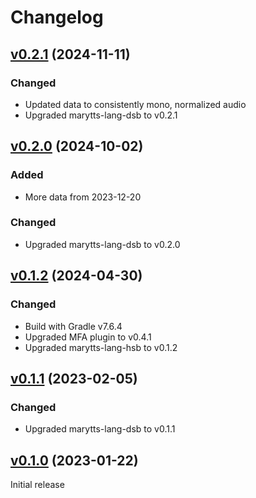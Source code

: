 Changelog
=========

[v0.2.1] (2024-11-11)
---------------------

### Changed

- Updated data to consistently mono, normalized audio
- Upgraded marytts-lang-dsb to v0.2.1

[v0.2.0] (2024-10-02)
---------------------

### Added

- More data from 2023-12-20

### Changed

- Upgraded marytts-lang-dsb to v0.2.0

[v0.1.2] (2024-04-30)
---------------------

### Changed

- Build with Gradle v7.6.4
- Upgraded MFA plugin to v0.4.1
- Upgraded marytts-lang-hsb to v0.1.2

[v0.1.1] (2023-02-05)
---------------------

### Changed

- Upgraded marytts-lang-dsb to v0.1.1

[v0.1.0] (2023-01-22)
---------------------

Initial release

[v0.2.1]: https://github.com/marytts/serbski-institut-dsb-data/releases/tag/v0.2.1
[v0.2.0]: https://github.com/marytts/serbski-institut-dsb-data/releases/tag/v0.2.0
[v0.1.2]: https://github.com/marytts/serbski-institut-dsb-data/releases/tag/v0.1.2
[v0.1.1]: https://github.com/marytts/serbski-institut-dsb-data/releases/tag/v0.1.1
[v0.1.0]: https://github.com/marytts/serbski-institut-dsb-data/releases/tag/v0.1.0
